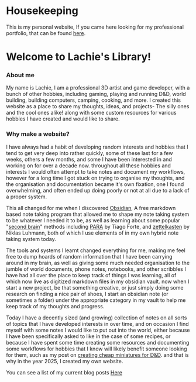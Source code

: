 # Housekeeping

This is my personal website, If you came here looking for my professional portfolio, that can be found [here](https://lachiesteere.art/).
# Welcome to Lachie's Library!

### About me

My name is Lachie, I am a professional 3D artist and game developer, with a bunch of other hobbies, including gaming, playing and running D&D, world building, building computers, camping, cooking, and more. I created this website as a place to share my thoughts, ideas, and projects- The silly ones and the cool ones alike! along with some custom resources for various hobbies I have created and would like to share.

### Why make a website?

I have always had a habit of developing random interests and hobbies that I tend to get very deep into rather quickly, some of these last for a few weeks, others a few months, and some I have been interested in and working on for over a decade now. throughout all these hobbies and interests I would often attempt to take notes and document my workflows, however for a long time I got stuck on trying to organise my thoughts, and the organisation and documentation became it's own fixation, one I found overwhelming, and often ended up doing poorly or not at all due to a lack of a proper system.

This all changed for me when I discovered [Obsidian](https://obsidian.md/), A free markdown based note taking program that allowed me to shape my note taking system to be whatever I needed it to be, as well as learning about some popular "[second brain](https://www.buildingasecondbrain.com/)" methods including [PARA](https://workflowy.com/systems/para-method/#:~:text=The%20system%20was%20developed%20by,work%20at%20his%20consulting%20job.) by Tiago Forte, and [zettelkasten](https://www.atlassian.com/blog/productivity/zettelkasten-method#:~:text=The%20Zettelkasten%20method%20was%20invented,system%2C%20dubbed%20the%20Zettelkasten%20method.) by Niklas Luhmann, both of which I use elements of in my own hybrid note taking system today.

The tools and systems I learnt changed everything for me, making me feel free to dump hoards of random information that I have been carrying around in my brain, as well as giving some much needed organisation to the jumble of world documents, phone notes, notebooks, and other scribbles I have had all over the place to keep track of things I was learning, all of which now live as digitized markdown files in my obsidian vault. now when I start a new project, be that something creative, or just simply doing some research on finding a nice pair of shoes, I start an obsidian note (or sometimes a folder) under the appropriate category in my vault to help me keep track of my thoughts and progress.

Today I have a decently sized (and growing) collection of notes on all sorts of topics that I have developed interests in over time, and on occasion I find myself with some notes I would like to put out into the world, either because I have been specifically asked to like in the case of some recipes, or because I have spent some time creating some resources and documenting some workflows for hobbies that I know will likely benefit someone looking for them, such as my post on [creating cheap miniatures for D&D](https://pybrolachie.github.io/LachiesLibrary/posts/making-paper-minis/). and that is why in the year 2025, I created my own website. 

You can see a list of my current blog posts [Here](https://pybrolachie.github.io/LachiesLibrary/posts/)
